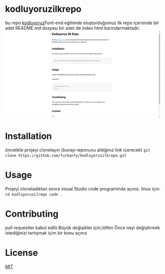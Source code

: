 # kodluyoruzilkrepo
bu repo [kodluyoruz](https://www.kodluyoruz.org/)Font-end eğitimde oluşturduğumuz ilk repo içersinde bir adet README.md dosyası bir adet de index.html barındarmaktadır.
![alt text](https://raw.githubusercontent.com/Kodluyoruz/taskforce/main/git/odev1/figures/markdown.png)
# Installation
öncelikle projeyi clonelayın (burayı reponuxu aldığınız link içerecek)
`git clone https://github.com/furkanfy/kodluyoruzilkrepo.git`
# Usage
Projeyi cloneladıktan sonra visual Studio code programinda açınız.
linux için:
`cd kodluyoruzilrepo
code .`
# Contributing
pull requestler kabul edilir.Büyük değişikler için,lütfen Önce neyi değiştirmek istediğinizi tartışmak içim bir konu açınız
# License
[MIT](https://choosealicense.com/licenses/mit/)
